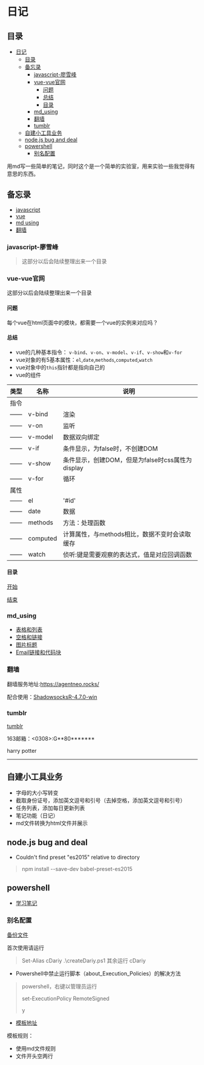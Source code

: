 # 日记

## 目录

<!-- TOC -->

- [日记](#日记)
    - [目录](#目录)
    - [备忘录](#备忘录)
        - [javascript-廖雪峰](#javascript-廖雪峰)
        - [vue-vue官网](#vue-vue官网)
            - [问题](#问题)
            - [总结](#总结)
            - [目录](#目录-1)
        - [md_using](#md_using)
        - [翻墙](#翻墙)
        - [tumblr](#tumblr)
    - [自建小工具业务](#自建小工具业务)
    - [node.js bug and deal](#nodejs-bug-and-deal)
    - [powershell](#powershell)
        - [别名配置](#别名配置)

<!-- /TOC -->

用md写一些简单的笔记，同时这个是一个简单的实验室，用来实验一些我觉得有意思的东西。

## 备忘录

- [javascript](###javascript)
- [vue](###vue)
- [md using](###md_using)
- [翻墙](###翻墙)

### javascript-廖雪峰

>这部分以后会陆续整理出来一个目录

### vue-vue官网

这部分以后会陆续整理出来一个目录

#### 问题

每个vue在html页面中的模块，都需要一个vue的实例来对应吗？

#### 总结

- vue的几种基本指令： `v-bind`、`v-on`、`v-model`、`v-if`、`v-show`和`v-for`
- vue对象的有5基本属性：`el`,`date`,`methods`,`computed`,`watch`
- vue对象中的`this`指针都是指向自己的
- vue的组件

类型|名称|说明|
-|-|-|
指令|
——|v-bind|渲染|
——|v-on|监听|
——|v-model|数据双向绑定|
——|v-if|条件显示，为false时，不创建DOM|
——|v-show|条件显示，创建DOM，但是为false时css属性为display|
——|v-for|循环|
属性|
——|el|'#id'|
——|date|数据|
——|methods|方法：处理函数|
——|computed|计算属性，与methods相比，数据不变时会读取缓存|
——|watch|侦听:键是需要观察的表达式，值是对应回调函数|

#### 目录

[开始](./2018·8·23.md)

[结束](./)

### md_using

- [表格和列表](./2018·8·3.md/##[md]使用规则)
- [空格和链接](./2018·8·7.md/##md的使用)
- [图片标题](./2018·8·10.md/##md用法)
- [Email链接和代码块](./2018·8·30.md/##md_using)

### 翻墙

翻墙服务地址:<https://agentneo.rocks/>

配合使用：[ShadowsocksR-4.7.0-win](./files/ShadowsocksR-4.7.0-win.7z)

### tumblr

[tumblr](https://www.tumblr.com/getting_to_know_tumblr/)

163邮箱：<0308>:G**80*******

harry potter

---

## 自建小工具业务

- 字母的大小写转变
- 截取身份证号，添加英文逗号和引号（去掉空格，添加英文逗号和引号）
- 任务列表，添加每日更新列表
- 笔记功能（日记）
- md文件转换为html文件并展示

## node.js bug and deal

- Couldn't find preset "es2015" relative to directory

> npm install --save-dev babel-preset-es2015

## powershell

- [学习笔记](files\createDariy.ps1)

### 别名配置

[备份文件](files\createDariy.ps1)

首次使用请运行
> Set-Alias cDariy .\createDariy.ps1
其余运行
> cDariy

- Powershell中禁止运行脚本（about_Execution_Policies）的解决方法

>powershell，右键以管理员运行
>
>set-ExecutionPolicy RemoteSigned
>
>y

- [模板地址](dairy\template.txt)

模板规则：

- 使用md文件规则
- 文件开头空两行